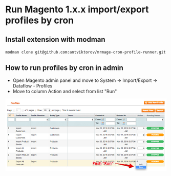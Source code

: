# Run Magento 1.x.x import/export profiles by cron
## Install extension with modman
`modman clone git@github.com:antviktorov/mrmage-cron-profile-runner.git`
## How to run profiles by cron in admin
* Open Magento admin panel and move to System -> Import/Export -> Dataflow - Profiles
* Move to column Action and select from list "Run"

![Run Magento Profile](https://github.com/antviktorov/mrmage-cron-profile-runner/blob/master/images/run_profile.jpg)
